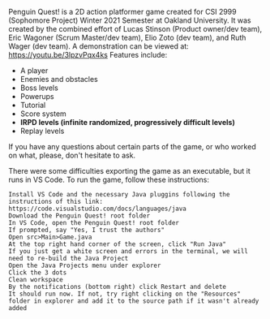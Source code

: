 Penguin Quest! is a 2D action platformer game created for CSI 2999 (Sophomore Project) Winter 2021 Semester at Oakland University. It was created by the combined effort of Lucas Stinson (Product owner/dev team), Eric Wagoner (Scrum Master/dev team), Elio Zoto (dev team), and Ruth Wager (dev team).
A demonstration can be viewed at: https://youtu.be/3lpzvPqx4ks
Features include:
- A player
- Enemies and obstacles
- Boss levels
- Powerups
- Tutorial
- Score system
- **IRPD levels (infinite randomized, progressively difficult levels)**
- Replay levels

If you have any questions about certain parts of the game, or who worked on what, please, don't hesitate to ask.

There were some difficulties exporting the game as an executable, but it runs in VS Code.
To run the game, follow these instructions:

    Install VS Code and the necessary Java pluggins following the instructions of this link: https://code.visualstudio.com/docs/languages/java
    Download the Penguin Quest! root folder
    In VS Code, open the Penguin Quest! root folder
    If prompted, say "Yes, I trust the authors"
    Open src>Main>Game.java
    At the top right hand corner of the screen, click "Run Java"
    If you just get a white screen and errors in the terminal, we will need to re-build the Java Project
    Open the Java Projects menu under explorer
    Click the 3 dots
    Clean workspace
    By the notifications (bottom right) click Restart and delete
    It should run now. If not, try right clicking on the "Resources" folder in explorer and add it to the source path if it wasn't already added
